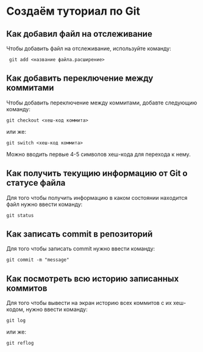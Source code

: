 # Создаём туториал по Git
## Как добавил файл на отслеживание

Чтобы добавить файл на отслеживание, используйте команду:
```
 git add <название файла.расширение>
```

## Как добавить переключение между коммитами

Чтобы добавить переключение между коммитами, добавте следующию команду:
```
git checkout <хеш-код коммита>
```

или же:
```
git switch <хеш-код коммита>
```
Можно вводить первые 4-5 символов хеш-кода для перехода к нему.

## Как получить текущию информацию от Git о статусе файла
Для того чтобы получить информацию в каком состоянии находится файл нужно ввести команду:
```
git status
```
## Как записать commit в репозиторий
Для того чтобы записать commit нужно ввести команду:
```
git commit -m "message"
```
## Как посмотреть всю историю записанных коммитов
Для того чтобы вывести на экран историю всех коммитов с их хеш-кодом, нужно ввести команду:
```
git log
```
или же:
```
git reflog
```
